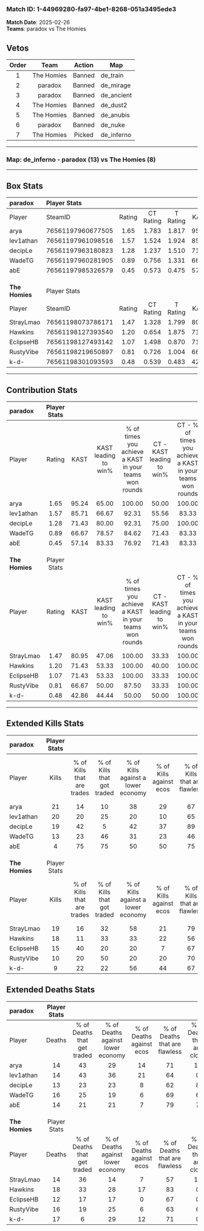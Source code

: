 ### Match ID: 1-44969280-fa97-4be1-8268-051a3495ede3  
**Match Date**: 2025-02-26  
**Teams**: paradox vs The Homies  

## Vetos  

| Order | Team | Action | Map |
| :---: | :--: | :----: | --- |
| 1 | The Homies | Banned | de_train |
| 2 | paradox | Banned | de_mirage |
| 3 | paradox | Banned | de_ancient |
| 4 | The Homies | Banned | de_dust2 |
| 5 | The Homies | Banned | de_anubis |
| 6 | paradox | Banned | de_nuke |
| 7 | The Homies | Picked | de_inferno |

---  

### **Map**: de_inferno - paradox (13) vs The Homies (8)  
---  

## Box Stats  

| **paradox**    | Player Stats      |        |           |          |       |       |       |         |        |      |     |
| :- | :- | :-: | :-: | :-: | :-: | :-: | :-: | :-: | :-: | :-: | :-: |
| Player         | SteamID           | Rating | CT Rating | T Rating | KAST  |  ADR  | Kills | Assists | Deaths | K/D  | HS% |
| arya           | 76561197960677505 |  1.65  |   1.783   |  1.817   | 95.24 | 105.2 |  21   |    9    |   14   | 1.50 | 38  |
| lev1athan      | 76561197961098516 |  1.57  |   1.524   |  1.924   | 85.71 | 115.8 |  20   |    9    |   14   | 1.43 | 50  |
| decipLe        | 76561197963180823 |  1.28  |   1.237   |  1.510   | 71.43 | 73.1  |  19   |    2    |   13   | 1.46 | 47  |
| WadeTG         | 76561197960281905 |  0.89  |   0.756   |  1.331   | 66.67 | 62.9  |  13   |    3    |   16   | 0.81 | 76  |
| abE            | 76561197985326579 |  0.45  |   0.573   |  0.475   | 57.14 | 43.0  |   4   |    6    |   14   | 0.29 | 50  |
|                |                   |        |           |          |       |       |       |         |        |      |     |
|                |                   |        |           |          |       |       |       |         |        |      |     |
|                |                   |        |           |          |       |       |       |         |        |      |     |
| **The Homies** | Player Stats      |        |           |          |       |       |       |         |        |      |     |
| Player         | SteamID           | Rating | CT Rating | T Rating | KAST  |  ADR  | Kills | Assists | Deaths | K/D  | HS% |
| StrayLmao      | 76561198073786171 |  1.47  |   1.328   |  1.799   | 80.95 | 108.4 |  19   |    9    |   14   | 1.36 | 73  |
| Hawkins        | 76561198127393540 |  1.20  |   0.654   |  1.875   | 71.43 | 98.0  |  18   |    4    |   18   | 1.00 | 50  |
| EclipseHB      | 76561198127493142 |  1.07  |   1.498   |  0.870   | 71.43 | 55.7  |  15   |    0    |   12   | 1.25 | 40  |
| RustyVibe      | 76561198219650897 |  0.81  |   0.726   |  1.004   | 66.67 | 69.1  |  10   |    7    |   16   | 0.63 | 60  |
| k-d-           | 76561198301093593 |  0.48  |   0.539   |  0.483   | 42.86 | 51.0  |   9   |    1    |   17   | 0.53 | 33  |
---  

## Contribution Stats  

| **paradox**    | Player Stats |       |                      |                                                        |                           |                                                             |                          |                                                            |
| :- | :-: | :-: | :-: | :-: | :-: | :-: | :-: | :-: |
| Player         |    Rating    | KAST  | KAST leading to win% | % of times you achieve a KAST in your teams won rounds | CT - KAST leading to win% | CT - % of times you achieve a KAST in your teams won rounds | T - KAST leading to win% | T - % of times you achieve a KAST in your teams won rounds |
| arya           |     1.65     | 95.24 |        65.00         |                         100.00                         |           50.00           |                           100.00                            |          87.50           |                           100.00                           |
| lev1athan      |     1.57     | 85.71 |        66.67         |                         92.31                          |           55.56           |                            83.33                            |          77.78           |                           100.00                           |
| decipLe        |     1.28     | 71.43 |        80.00         |                         92.31                          |           75.00           |                           100.00                            |          85.71           |                           85.71                            |
| WadeTG         |     0.89     | 66.67 |        78.57         |                         84.62                          |           71.43           |                            83.33                            |          85.71           |                           85.71                            |
| abE            |     0.45     | 57.14 |        83.33         |                         76.92                          |           71.43           |                            83.33                            |          100.00          |                           71.43                            |
|                |              |       |                      |                                                        |                           |                                                             |                          |                                                            |
|                |              |       |                      |                                                        |                           |                                                             |                          |                                                            |
|                |              |       |                      |                                                        |                           |                                                             |                          |                                                            |
| **The Homies** | Player Stats |       |                      |                                                        |                           |                                                             |                          |                                                            |
| Player         |    Rating    | KAST  | KAST leading to win% | % of times you achieve a KAST in your teams won rounds | CT - KAST leading to win% | CT - % of times you achieve a KAST in your teams won rounds | T - KAST leading to win% | T - % of times you achieve a KAST in your teams won rounds |
| StrayLmao      |     1.47     | 80.95 |        47.06         |                         100.00                         |           33.33           |                           100.00                            |          54.55           |                           100.00                           |
| Hawkins        |     1.20     | 71.43 |        53.33         |                         100.00                         |           40.00           |                           100.00                            |          60.00           |                           100.00                           |
| EclipseHB      |     1.07     | 71.43 |        53.33         |                         100.00                         |           33.33           |                           100.00                            |          66.67           |                           100.00                           |
| RustyVibe      |     0.81     | 66.67 |        50.00         |                         87.50                          |           33.33           |                           100.00                            |          62.50           |                           83.33                            |
| k-d-           |     0.48     | 42.86 |        44.44         |                         50.00                          |           50.00           |                           100.00                            |          40.00           |                           33.33                            |
---  

## Extended Kills Stats  

| **paradox**    | Player Stats |                            |                            |                                    |                         |                              |                                 |                                       |                    |           |
| :- | :-: | :-: | :-: | :-: | :-: | :-: | :-: | :-: | :-: | :-: |
| Player         |    Kills     | % of Kills that are trades | % of Kills that got traded | % of Kills against a lower economy | % of Kills against ecos | % of Kills that are flawless | % of Kills that are close duels | % of Kills that are assisted by flash | Pistol Round Kills | AWP Kills |
| arya           |      21      |             14             |             10             |                 38                 |           29            |              67              |                5                |                   0                   |         1          |     4     |
| lev1athan      |      20      |             20             |             25             |                 20                 |           10            |              65              |                0                |                   5                   |         1          |     0     |
| decipLe        |      19      |             42             |             5              |                 42                 |           37            |              89              |                5                |                  11                   |         2          |     0     |
| WadeTG         |      13      |             23             |             46             |                 31                 |           23            |              46              |                8                |                   8                   |         2          |     0     |
| abE            |      4       |             75             |             75             |                 50                 |           50            |              75              |                0                |                  25                   |         0          |     0     |
|                |              |                            |                            |                                    |                         |                              |                                 |                                       |                    |           |
|                |              |                            |                            |                                    |                         |                              |                                 |                                       |                    |           |
|                |              |                            |                            |                                    |                         |                              |                                 |                                       |                    |           |
| **The Homies** | Player Stats |                            |                            |                                    |                         |                              |                                 |                                       |                    |           |
| Player         |    Kills     | % of Kills that are trades | % of Kills that got traded | % of Kills against a lower economy | % of Kills against ecos | % of Kills that are flawless | % of Kills that are close duels | % of Kills that are assisted by flash | Pistol Round Kills | AWP Kills |
| StrayLmao      |      19      |             16             |             32             |                 58                 |           21            |              79              |               11                |                   0                   |         3          |     1     |
| Hawkins        |      18      |             11             |             33             |                 33                 |           22            |              56              |                6                |                   0                   |         2          |     0     |
| EclipseHB      |      15      |             40             |             20             |                 20                 |            7            |              67              |                0                |                   0                   |         0          |     4     |
| RustyVibe      |      10      |             20             |             50             |                 20                 |           20            |              70              |               20                |                  10                   |         2          |     1     |
| k-d-           |      9       |             22             |             22             |                 56                 |           44            |              67              |                0                |                  11                   |         0          |     0     |
## Extended Deaths Stats  

| **paradox**    | Player Stats |                             |                                   |                          |                               |                            |                           |               |
| :- | :-: | :-: | :-: | :-: | :-: | :-: | :-: | :-: |
| Player         |    Deaths    | % of Deaths that get traded | % of Deaths against lower economy | % of Deaths against ecos | % of Deaths that are flawless | % of Deaths that are close | % of Deaths while blinded | Deaths to AWP |
| arya           |      14      |             43              |                29                 |            14            |              71               |             14             |             0             |       1       |
| lev1athan      |      14      |             43              |                36                 |            21            |              64               |             0              |             0             |       2       |
| decipLe        |      13      |             23              |                23                 |            8             |              62               |             8              |             0             |       2       |
| WadeTG         |      16      |             25              |                19                 |            6             |              69               |             6              |             0             |       0       |
| abE            |      14      |             21              |                21                 |            7             |              79               |             7              |            14             |       1       |
|                |              |                             |                                   |                          |                               |                            |                           |               |
|                |              |                             |                                   |                          |                               |                            |                           |               |
|                |              |                             |                                   |                          |                               |                            |                           |               |
| **The Homies** | Player Stats |                             |                                   |                          |                               |                            |                           |               |
| Player         |    Deaths    | % of Deaths that get traded | % of Deaths against lower economy | % of Deaths against ecos | % of Deaths that are flawless | % of Deaths that are close | % of Deaths while blinded | Deaths to AWP |
| StrayLmao      |      14      |             36              |                14                 |            7             |              57               |             14             |             0             |       0       |
| Hawkins        |      18      |             33              |                28                 |            17            |              83               |             0              |             6             |       1       |
| EclipseHB      |      12      |             17              |                17                 |            0             |              67               |             0              |             0             |       2       |
| RustyVibe      |      16      |             19              |                25                 |            6             |              63               |             6              |            13             |       1       |
| k-d-           |      17      |              6              |                29                 |            12            |              71               |             0              |            12             |       0       |
